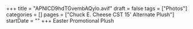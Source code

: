 +++
title = "APNICD9hdTGvembAQylo.avif"
draft = false
tags = ["Photos"]
categories = []
pages = ["Chuck E. Cheese CST 15' Alternate Plush"]
startDate = ""
+++
Easter Promotional Plush
